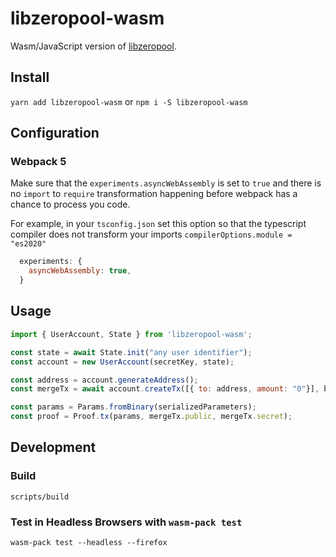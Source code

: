 # libzeropool-wasm
Wasm/JavaScript version of [libzeropool](https://github.com/zeropoolnetwork/libzeropool).

## Install
`yarn add libzeropool-wasm` or `npm i -S libzeropool-wasm`

## Configuration

### Webpack 5
Make sure that the `experiments.asyncWebAssembly` is set to `true` and there is no `import` to `require` transformation
happening before webpack has a chance to process you code. 

For example, in your `tsconfig.json` set this option so that the typescript compiler does not transform your imports
`compilerOptions.module = "es2020"`

```javascript
  experiments: {
    asyncWebAssembly: true,
  }
```

## Usage
```js
import { UserAccount, State } from 'libzeropool-wasm';

const state = await State.init("any user identifier");
const account = new UserAccount(secretKey, state);

const address = account.generateAddress();
const mergeTx = await account.createTx([{ to: address, amount: "0"}], blockchainData);

const params = Params.fromBinary(serializedParameters);
const proof = Proof.tx(params, mergeTx.public, mergeTx.secret);

```

## Development

### Build
```
scripts/build
```

### Test in Headless Browsers with `wasm-pack test`
```
wasm-pack test --headless --firefox
```
